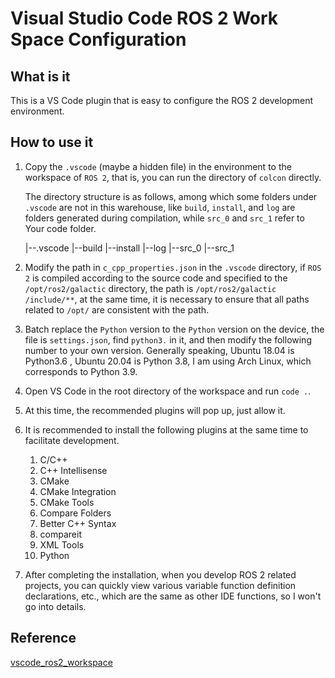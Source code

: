 # Visual Studio Code ROS 2 Work Space Configuration

## What is it

This is a VS Code plugin that is easy to configure the ROS 2 development environment.

## How to use it

1. Copy the `.vscode` (maybe a hidden file) in the environment to the workspace of `ROS 2`, that is, you can run the directory of `colcon` directly.

   The directory structure is as follows, among which some folders under `.vscode` are not in this warehouse, like `build`, `install`, and `log` are folders generated during compilation, while `src_0` and `src_1` refer to Your code folder.

   |--.vscode
   |--build
   |--install
   |--log
   |--src_0
   |--src_1

2. Modify the path in `c_cpp_properties.json` in the `.vscode` directory, if `ROS 2` is compiled according to the source code and specified to the `/opt/ros2/galactic` directory, the path is `/opt/ros2/galactic /include/**`, at the same time, it is necessary to ensure that all paths related to `/opt/` are consistent with the path.
3. Batch replace the `Python` version to the `Python` version on the device, the file is `settings.json`, find `python3.` in it, and then modify the following number to your own version. Generally speaking, Ubuntu 18.04 is Python3.6 , Ubuntu 20.04 is Python 3.8, I am using Arch Linux, which corresponds to Python 3.9.
4. Open VS Code in the root directory of the workspace and run `code .`.
5. At this time, the recommended plugins will pop up, just allow it.
6. It is recommended to install the following plugins at the same time to facilitate development. 
   1. C/C++
   2. C++ Intellisense
   3. CMake
   4. CMake Integration
   5. CMake Tools
   6. Compare Folders
   7. Better C++ Syntax
   8. compareit
   9. XML Tools
   10. Python
7. After completing the installation, when you develop ROS 2 related projects, you can quickly view various variable function definition declarations, etc., which are the same as other IDE functions, so I won't go into details.

## Reference

[vscode_ros2_workspace](https://github.com/athackst/vscode_ros2_workspace)
